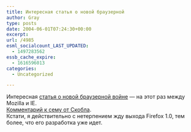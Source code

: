 ```yaml
---
title: Интересная статья о новой браузерной
author: Gray
type: posts
date: 2004-06-01T07:24:30+00:00
excerpt:
url: /4985
esml_socialcount_LAST_UPDATED:
  - 1497283562
essb_cache_expire:
  - 1616596013
categories:
  - Uncategorized

---
```








Интересная <a href="http://www.informit.com/articles/article.asp?p=174156" target="_blank">статья о новой браузерной войне</a> &#8212; на этот раз между Mozilla и IE.  
<a href="http://radio.weblogs.com/0001011/2004/05/31.html#a7660" target="_blank">Комментарий к сему от Скобла</a>.  
Кстати, я действительно с нетерпением жду выхода Firefox 1.0, тем более, что его разработка уже идет.